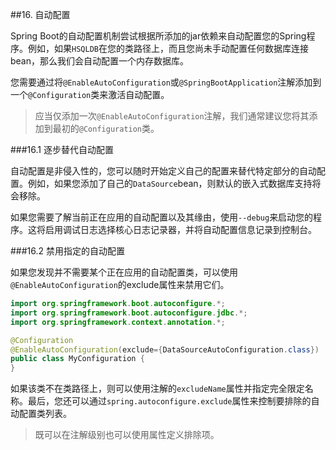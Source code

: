 ##16. 自动配置

Spring Boot的自动配置机制尝试根据所添加的jar依赖来自动配置您的Spring程序。例如，如果`HSQLDB`在您的类路径上，而且您尚未手动配置任何数据库连接bean，那么我们会自动配置一个内存数据库。

您需要通过将`@EnableAutoConfiguration`或`@SpringBootApplication`注解添加到一个`@Configuration`类来激活自动配置。

>应当仅添加一次`@EnableAutoConfiguration`注解，我们通常建议您将其添加到最初的`@Configuration`类。

###16.1 逐步替代自动配置

自动配置是非侵入性的，您可以随时开始定义自己的配置来替代特定部分的自动配置。例如，如果您添加了自己的`DataSource`bean，则默认的嵌入式数据库支持将会移除。

如果您需要了解当前正在应用的自动配置以及其缘由，使用`--debug`来启动您的程序。这将启用调试日志选择核心日志记录器，并将自动配置信息记录到控制台。

###16.2 禁用指定的自动配置

如果您发现并不需要某个正在应用的自动配置类，可以使用`@EnableAutoConfiguration`的exclude属性来禁用它们。

```java
import org.springframework.boot.autoconfigure.*;
import org.springframework.boot.autoconfigure.jdbc.*;
import org.springframework.context.annotation.*;

@Configuration
@EnableAutoConfiguration(exclude={DataSourceAutoConfiguration.class})
public class MyConfiguration {
}
```

如果该类不在类路径上，则可以使用注解的`excludeName`属性并指定完全限定名称。最后，您还可以通过`spring.autoconfigure.exclude`属性来控制要排除的自动配置类列表。

>既可以在注解级别也可以使用属性定义排除项。
